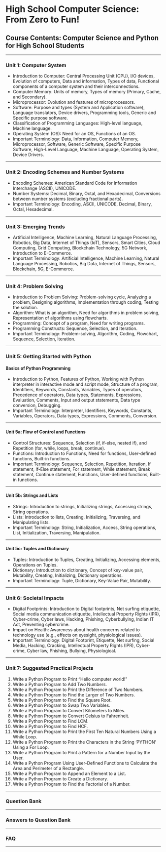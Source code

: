 # High School Computer Science: From Zero to Fun!

## Course Contents: Computer Science and Python for High School Students

---

### Unit 1: Computer System
- Introduction to Computer: Central Processing Unit (CPU), I/O devices, Evolution of computers, Data and information, Types of data, Functional components of a computer system and their interconnections.
- Computer Memory: Units of memory, Types of memory (Primary, Cache, and Secondary).
- Microprocessor: Evolution and features of microprocessors.
- Software: Purpose and types (System and Application software), Language translators, Device drivers, Programming tools, Generic and Specific purpose software.
- Classification of Programming Languages: High-level language, Machine language.
- Operating System (OS): Need for an OS, Functions of an OS.
- Important Terminology: Data, Information, Computer Memory, Microprocessor, Software, Generic Software, Specific Purpose Software, High-Level Language, Machine Language, Operating System, Device Drivers.

---

### Unit 2: Encoding Schemes and Number Systems
- Encoding Schemes: American Standard Code for Information Interchange (ASCII), UNICODE.
- Number Systems: Decimal, Binary, Octal, and Hexadecimal, Conversions between number systems (excluding fractional parts).
- Important Terminology: Encoding, ASCII, UNICODE, Decimal, Binary, Octal, Hexadecimal.

---

### Unit 3: Emerging Trends
- Artificial Intelligence, Machine Learning, Natural Language Processing, Robotics, Big Data, Internet of Things (IoT), Sensors, Smart Cities, Cloud Computing, Grid Computing, Blockchain Technology, 5G Network, Introduction to E-Commerce.
- Important Terminology: Artificial Intelligence, Machine Learning, Natural Language Processing, Robotics, Big Data, Internet of Things, Sensors, Blockchain, 5G, E-Commerce.

---

### Unit 4: Problem Solving
- Introduction to Problem Solving: Problem-solving cycle, Analyzing a problem, Designing algorithms, Implementation through coding, Testing the solution.
- Algorithm: What is an algorithm, Need for algorithms in problem solving, Representation of algorithms using flowcharts.
- Programming: Concept of a program, Need for writing programs.
- Programming Constructs: Sequence, Selection, and Iteration.
- Important Terminology: Problem-solving, Algorithm, Coding, Flowchart, Sequence, Selection, Iteration.

---

### Unit 5: Getting Started with Python
#### Basics of Python Programming
- Introduction to Python, Features of Python, Working with Python interpreter in interactive mode and script mode, Structure of a program, Identifiers, Keywords, Constants, Variables, Types of operators, Precedence of operators, Data types, Statements, Expressions, Evaluation, Comments, Input and output statements, Data type conversion, Debugging.
- Important Terminology: Interpreter, Identifiers, Keywords, Constants, Variables, Operators, Data types, Expressions, Comments, Conversion.

---

#### Unit 5a: Flow of Control and Functions
- Control Structures: Sequence, Selection (if, if-else, nested if), and Repetition (for, while, loops, break, continue).
- Functions: Introduction to Functions, Need for functions, User-defined functions, Built-in functions.
- Important Terminology: Sequence, Selection, Repetition, Iteration, If statement, If-Else statement, For statement, While statement, Break statement, Continue statement, Functions, User-defined functions, Built-in functions.

---

#### Unit 5b: Strings and Lists
- Strings: Introduction to strings, Initializing strings, Accessing strings, String operations.
- Lists: Introduction to lists, Creating, Initializing, Traversing, and Manipulating lists.
- Important Terminology: String, Initialization, Access, String operations, List, Initialization, Traversing, Manipulation.

---

#### Unit 5c: Tuples and Dictionary
- Tuples: Introduction to Tuples, Creating, Initializing, Accessing elements, Operations on Tuples.
- Dictionary: Introduction to dictionary, Concept of key-value pair, Mutability, Creating, Initializing, Dictionary operations.
- Important Terminology: Tuple, Dictionary, Key-Value Pair, Mutability.

---

### Unit 6: Societal Impacts
- Digital Footprints: Introduction to Digital footprints, Net surfing etiquette, Social media communication etiquette, Intellectual Property Rights (IPR), Cyber-crime, Cyber laws, Hacking, Phishing, Cyberbullying, Indian IT Act, Preventing cybercrime.
- Impact on Health: Awareness about health concerns related to technology use (e.g., effects on eyesight, physiological issues).
- Important Terminology: Digital Footprint, Etiquette, Net surfing, Social Media, Hacking, Cracking, Intellectual Property Rights (IPR), Cyber-crime, Cyber law, Phishing, Bullying, Physiological.

---

### Unit 7: Suggested Practical Projects
1. Write a Python Program to Print “Hello computer world!”
2. Write a Python Program to Add Two Numbers.
3. Write a Python Program to Print the Difference of Two Numbers.
4. Write a Python Program to Find the Larger of Two Numbers.
5. Write a Python Program to Find the Square Root.
6. Write a Python Program to Swap Two Variables.
7. Write a Python Program to Convert Kilometers to Miles.
8. Write a Python Program to Convert Celsius to Fahrenheit.
9. Write a Python Program to Find LCM.
10. Write a Python Program to Find HCF.
11. Write a Python Program to Print the First Ten Natural Numbers Using a While Loop.
12. Write a Python Program to Print the Characters in the String ‘PYTHON’ Using a For Loop.
13. Write a Python Program to Print a Pattern for a Number Input by the User.
14. Write a Python Program Using User-Defined Functions to Calculate the Area and Perimeter of a Rectangle.
15. Write a Python Program to Append an Element to a List.
16. Write a Python Program to Create a Dictionary.
17. Write a Python Program to Find the Factorial of a Number.

---

### Question Bank 

---

### Answers to Question Bank

---

### FAQ

---
